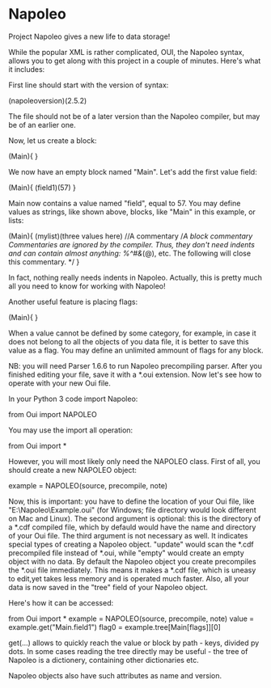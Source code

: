 # Napoleo
Project Napoleo gives a new life to data storage!

While the popular XML is rather complicated, OUI, the Napoleo syntax, allows you to get along with this project in a couple of minutes. Here's what it includes:

First line should start with the version of syntax:

(napoleoversion)(2.5.2)

The file should not be of a later version than the Napoleo compiler, but may be of an earlier one.

Now, let us create a block:

(Main){
}

We now have an empty block named "Main".
Let's add the first value field:

(Main){
  (field1)(57)
}

Main now contains a value named "field", equal to 57.
You may define values as strings, like shown above, blocks, like "Main" in this example, or lists:

(Main){
  (mylist)(three values here)
  //A commentary
  /*A block commentary
  Commentaries are ignored by the compiler.
  Thus, they don't need indents and can contain almost anything:
 %^#&*(@), etc. The following will close this commentary. */
}

In fact, nothing really needs indents in Napoleo.
Actually, this is pretty much all you need to know for working with Napoleo!

Another useful feature is placing flags:

(Main){
  <anything>
}

When a value cannot be defined by some category, for example, in case it does not belong to all the objects of you data file, it is better to save this value as a flag. You may define an unlimited ammount of flags for any block.

NB: you will need Parser 1.6.6 to run Napoleo precompiling parser.
After you finished editing your file, save it with a *.oui extension.
Now let's see how to operate with your new Oui file.

In your Python 3 code import Napoleo:

from Oui import NAPOLEO

You may use the import all operation:

from Oui import *

However, you will most likely only need the NAPOLEO class.
First of all, you should create a new NAPOLEO object:

example = NAPOLEO(source, precompile, note)

Now, this is important: you have to define the location of your Oui file, like "E:\\Napoleo\\Example.oui" (for Windows; file directory would look different on Mac and Linux). 
The second argument is optional: this is the directory of a *.cdf compiled file, which by defauld would have the name and directory of your Oui file. 
The third argument is not necessary as well. It indicates special types of creating a Napoleo object. "update" would scan the *.cdf precompiled file instead of *.oui, while "empty" would create an empty object with no data. By default the Napoleo object you create precompiles the *.oui file immediately. This means it makes a *.cdf file, which is uneasy to edit,yet takes less memory and is operated much faster. Also, all your data is now saved in the "tree" field of your Napoleo object.

Here's how it can be accessed:


from Oui import *
example = NAPOLEO(source, precompile, note)
value = example.get("Main.field1")
flag0 = example.tree[Main[flags]][0]

get(...) allows to quickly reach the value or block by path - keys, divided py dots.
In some cases reading the tree directly may be useful - the tree of Napoleo is a dictionery, containing other dictionaries etc.

Napoleo objects also have such attributes as name and version.
